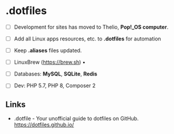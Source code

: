 # .dotfiles

- [ ] Development for sites has moved to Thelio, **Pop!_OS computer**.
- [ ] Add all Linux apps resources, etc. to **.dotfiles** for automation
- [ ] Keep **.aliases** files updated.
- [ ] LinuxBrew (https://brew.sh) • 
- [ ] Databases: **MySQL**, **SQLite**, **Redis**
- [ ] Dev: PHP 5.7, PHP 8, Composer 2


## Links
-  .dotfile - Your unofficial guide to dotfiles on GitHub. https://dotfiles.github.io/
